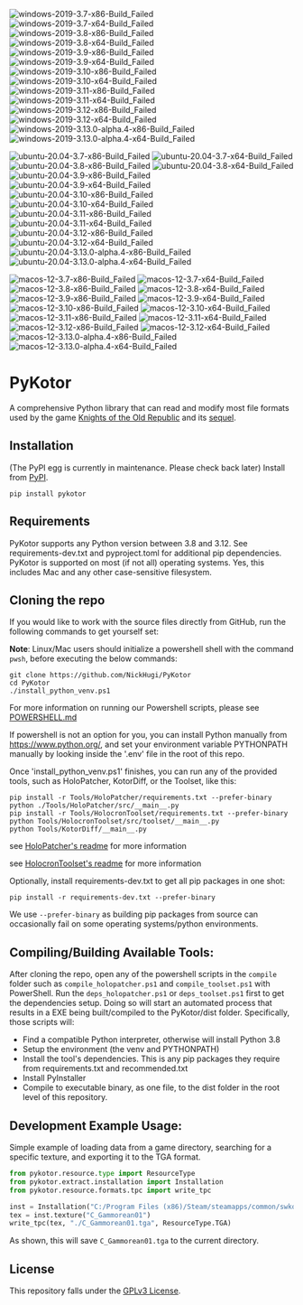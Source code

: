 <!-- WINDOWS-BADGES-START -->
![windows-2019-3.7-x86-Build_Failed](https://img.shields.io/badge/windows-2019-3.7-x86-Build_Failed-lightgrey) ![windows-2019-3.7-x64-Build_Failed](https://img.shields.io/badge/windows-2019-3.7-x64-Build_Failed-lightgrey) ![windows-2019-3.8-x86-Build_Failed](https://img.shields.io/badge/windows-2019-3.8-x86-Build_Failed-lightgrey) ![windows-2019-3.8-x64-Build_Failed](https://img.shields.io/badge/windows-2019-3.8-x64-Build_Failed-lightgrey) ![windows-2019-3.9-x86-Build_Failed](https://img.shields.io/badge/windows-2019-3.9-x86-Build_Failed-lightgrey) ![windows-2019-3.9-x64-Build_Failed](https://img.shields.io/badge/windows-2019-3.9-x64-Build_Failed-lightgrey) ![windows-2019-3.10-x86-Build_Failed](https://img.shields.io/badge/windows-2019-3.10-x86-Build_Failed-lightgrey) ![windows-2019-3.10-x64-Build_Failed](https://img.shields.io/badge/windows-2019-3.10-x64-Build_Failed-lightgrey) ![windows-2019-3.11-x86-Build_Failed](https://img.shields.io/badge/windows-2019-3.11-x86-Build_Failed-lightgrey) ![windows-2019-3.11-x64-Build_Failed](https://img.shields.io/badge/windows-2019-3.11-x64-Build_Failed-lightgrey) ![windows-2019-3.12-x86-Build_Failed](https://img.shields.io/badge/windows-2019-3.12-x86-Build_Failed-lightgrey) ![windows-2019-3.12-x64-Build_Failed](https://img.shields.io/badge/windows-2019-3.12-x64-Build_Failed-lightgrey) ![windows-2019-3.13.0-alpha.4-x86-Build_Failed](https://img.shields.io/badge/windows-2019-3.13.0-alpha.4-x86-Build_Failed-lightgrey) ![windows-2019-3.13.0-alpha.4-x64-Build_Failed](https://img.shields.io/badge/windows-2019-3.13.0-alpha.4-x64-Build_Failed-lightgrey)
<!-- WINDOWS-BADGES-END -->

<!-- LINUX-BADGES-START -->
![ubuntu-20.04-3.7-x86-Build_Failed](https://img.shields.io/badge/ubuntu-20.04-3.7-x86-Build_Failed-lightgrey) ![ubuntu-20.04-3.7-x64-Build_Failed](https://img.shields.io/badge/ubuntu-20.04-3.7-x64-Build_Failed-lightgrey) ![ubuntu-20.04-3.8-x86-Build_Failed](https://img.shields.io/badge/ubuntu-20.04-3.8-x86-Build_Failed-lightgrey) ![ubuntu-20.04-3.8-x64-Build_Failed](https://img.shields.io/badge/ubuntu-20.04-3.8-x64-Build_Failed-lightgrey) ![ubuntu-20.04-3.9-x86-Build_Failed](https://img.shields.io/badge/ubuntu-20.04-3.9-x86-Build_Failed-lightgrey) ![ubuntu-20.04-3.9-x64-Build_Failed](https://img.shields.io/badge/ubuntu-20.04-3.9-x64-Build_Failed-lightgrey) ![ubuntu-20.04-3.10-x86-Build_Failed](https://img.shields.io/badge/ubuntu-20.04-3.10-x86-Build_Failed-lightgrey) ![ubuntu-20.04-3.10-x64-Build_Failed](https://img.shields.io/badge/ubuntu-20.04-3.10-x64-Build_Failed-lightgrey) ![ubuntu-20.04-3.11-x86-Build_Failed](https://img.shields.io/badge/ubuntu-20.04-3.11-x86-Build_Failed-lightgrey) ![ubuntu-20.04-3.11-x64-Build_Failed](https://img.shields.io/badge/ubuntu-20.04-3.11-x64-Build_Failed-lightgrey) ![ubuntu-20.04-3.12-x86-Build_Failed](https://img.shields.io/badge/ubuntu-20.04-3.12-x86-Build_Failed-lightgrey) ![ubuntu-20.04-3.12-x64-Build_Failed](https://img.shields.io/badge/ubuntu-20.04-3.12-x64-Build_Failed-lightgrey) ![ubuntu-20.04-3.13.0-alpha.4-x86-Build_Failed](https://img.shields.io/badge/ubuntu-20.04-3.13.0-alpha.4-x86-Build_Failed-lightgrey) ![ubuntu-20.04-3.13.0-alpha.4-x64-Build_Failed](https://img.shields.io/badge/ubuntu-20.04-3.13.0-alpha.4-x64-Build_Failed-lightgrey)
<!-- LINUX-BADGES-END -->

<!-- MACOS-BADGES-START -->
![macos-12-3.7-x86-Build_Failed](https://img.shields.io/badge/macos-12-3.7-x86-Build_Failed-lightgrey) ![macos-12-3.7-x64-Build_Failed](https://img.shields.io/badge/macos-12-3.7-x64-Build_Failed-lightgrey) ![macos-12-3.8-x86-Build_Failed](https://img.shields.io/badge/macos-12-3.8-x86-Build_Failed-lightgrey) ![macos-12-3.8-x64-Build_Failed](https://img.shields.io/badge/macos-12-3.8-x64-Build_Failed-lightgrey) ![macos-12-3.9-x86-Build_Failed](https://img.shields.io/badge/macos-12-3.9-x86-Build_Failed-lightgrey) ![macos-12-3.9-x64-Build_Failed](https://img.shields.io/badge/macos-12-3.9-x64-Build_Failed-lightgrey) ![macos-12-3.10-x86-Build_Failed](https://img.shields.io/badge/macos-12-3.10-x86-Build_Failed-lightgrey) ![macos-12-3.10-x64-Build_Failed](https://img.shields.io/badge/macos-12-3.10-x64-Build_Failed-lightgrey) ![macos-12-3.11-x86-Build_Failed](https://img.shields.io/badge/macos-12-3.11-x86-Build_Failed-lightgrey) ![macos-12-3.11-x64-Build_Failed](https://img.shields.io/badge/macos-12-3.11-x64-Build_Failed-lightgrey) ![macos-12-3.12-x86-Build_Failed](https://img.shields.io/badge/macos-12-3.12-x86-Build_Failed-lightgrey) ![macos-12-3.12-x64-Build_Failed](https://img.shields.io/badge/macos-12-3.12-x64-Build_Failed-lightgrey) ![macos-12-3.13.0-alpha.4-x86-Build_Failed](https://img.shields.io/badge/macos-12-3.13.0-alpha.4-x86-Build_Failed-lightgrey) ![macos-12-3.13.0-alpha.4-x64-Build_Failed](https://img.shields.io/badge/macos-12-3.13.0-alpha.4-x64-Build_Failed-lightgrey)
<!-- MACOS-BADGES-END -->
PyKotor
=======
A comprehensive Python library that can read and modify most file formats used by the game [Knights of the Old Republic](https://en.wikipedia.org/wiki/Star_Wars:_Knights_of_the_Old_Republic_(video_game)) and its [sequel](https://en.wikipedia.org/wiki/Star_Wars_Knights_of_the_Old_Republic_II:_The_Sith_Lords).

## Installation
(The PyPI egg is currently in maintenance. Please check back later) Install from [PyPI](https://pypi.org/project/PyKotor/).
```commandline
pip install pykotor
```

## Requirements
PyKotor supports any Python version between 3.8 and 3.12. See requirements-dev.txt and pyproject.toml for additional pip dependencies.
PyKotor is supported on most (if not all) operating systems. Yes, this includes Mac and any other case-sensitive filesystem.

## Cloning the repo
If you would like to work with the source files directly from GitHub, run the following commands to get yourself set:

**Note**: Linux/Mac users should initialize a powershell shell with the command `pwsh`, before executing the below commands:

```commandline
git clone https://github.com/NickHugi/PyKotor
cd PyKotor
./install_python_venv.ps1
```
For more information on running our Powershell scripts, please see [POWERSHELL.md](https://github.com/NickHugi/PyKotor/blob/master/POWERSHELL.md)

If powershell is not an option for you, you can install Python manually from https://www.python.org/, and set your environment variable PYTHONPATH manually by looking inside the '.env' file in the root of this repo.


Once 'install_python_venv.ps1' finishes, you can run any of the provided tools, such as HoloPatcher, KotorDiff, or the Toolset, like this:
```commandline
pip install -r Tools/HoloPatcher/requirements.txt --prefer-binary
python ./Tools/HoloPatcher/src/__main__.py
pip install -r Tools/HolocronToolset/requirements.txt --prefer-binary
python Tools/HolocronToolset/src/toolset/__main__.py
python Tools/KotorDiff/__main__.py
```

see [HoloPatcher's readme](https://github.com/NickHugi/PyKotor/tree/master/Tools/HoloPatcher#readme) for more information

see [HolocronToolset's readme](https://github.com/NickHugi/PyKotor/tree/master/Tools/HolocronToolset#readme) for more information

Optionally, install requirements-dev.txt to get all pip packages in one shot:
```commandline
pip install -r requirements-dev.txt --prefer-binary
```
We use `--prefer-binary` as building pip packages from source can occasionally fail on some operating systems/python environments.

## Compiling/Building Available Tools:
After cloning the repo, open any of the powershell scripts in the `compile` folder such as `compile_holopatcher.ps1` and `compile_toolset.ps1` with PowerShell. Run the `deps_holopatcher.ps1` or `deps_toolset.ps1` first to get the dependencies setup. Doing so will start an automated process that results in a EXE being built/compiled to the PyKotor/dist folder. Specifically, those scripts will:
- Find a compatible Python interpreter, otherwise will install Python 3.8
- Setup the environment (the venv and PYTHONPATH)
- Install the tool's dependencies. This is any pip packages they require from requirements.txt and recommended.txt
- Install PyInstaller
- Compile to executable binary, as one file, to the dist folder in the root level of this repository.


## Development Example Usage:
Simple example of loading data from a game directory, searching for a specific texture, and exporting it to the TGA format.
```python
from pykotor.resource.type import ResourceType
from pykotor.extract.installation import Installation
from pykotor.resource.formats.tpc import write_tpc

inst = Installation("C:/Program Files (x86)/Steam/steamapps/common/swkotor")
tex = inst.texture("C_Gammorean01")
write_tpc(tex, "./C_Gammorean01.tga", ResourceType.TGA)
```
As shown, this will save `C_Gammorean01.tga` to the current directory.

## License
This repository falls under the [GPLv3 License](https://github.com/NickHugi/PyKotor/blob/master/LICENSE).



